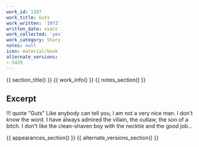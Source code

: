 ```yaml
---
work_id: 1387
work_title: Guts
work_written: '1972'
written_date: exact
work_collected: 'yes'
work_category: Story
notes: null
icon: material/book
alternate_versions:
- 5429
---
```


{{ section_title() }}
{{ work_info() }}
{{ notes_section() }}
## Excerpt
!!! quote "Guts"
    Like anybody can tell you, I am not a very nice man. I don't know the word. I have always admired the villain, the outlaw, the son of a bitch. I don't like the clean-shaven boy with the necktie and the good job...

{{ appearances_section() }}
{{ alternate_versions_section() }}